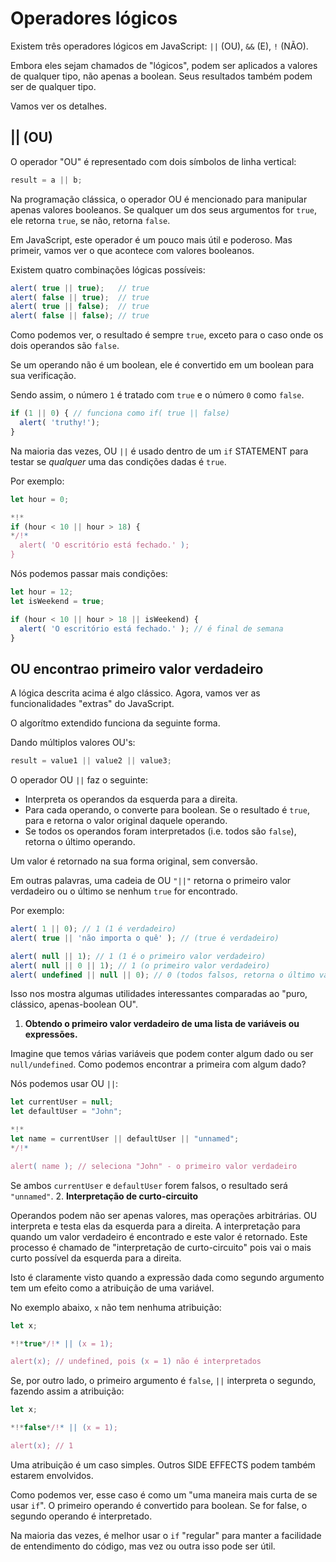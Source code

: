 # Operadores lógicos

Existem três operadores lógicos em JavaScript: `||` (OU), `&&` (E), `!` (NÃO).

Embora eles sejam chamados de "lógicos", podem ser aplicados a valores de qualquer tipo, não apenas a boolean. Seus resultados também podem ser de qualquer tipo.

Vamos ver os detalhes.

## || (OU)

O operador "OU" é representado com dois símbolos de linha vertical:

```js
result = a || b;
```

Na programação clássica, o operador OU é mencionado para manipular apenas valores booleanos. Se qualquer um dos seus argumentos for `true`, ele retorna `true`, se não, retorna `false`.

Em JavaScript, este operador é um pouco mais útil e poderoso. Mas primeir, vamos ver o que acontece com valores booleanos.

Existem quatro combinações lógicas possíveis:

```js run
alert( true || true);   // true
alert( false || true);  // true
alert( true || false);  // true
alert( false || false); // true
```

Como podemos ver, o resultado é sempre `true`, exceto para o caso onde os dois operandos são `false`.

Se um operando não é um boolean, ele é convertido em um boolean para sua verificação.

Sendo assim, o número `1` é tratado com `true` e o número `0` como `false`.

```js run
if (1 || 0) { // funciona como if( true || false)
  alert( 'truthy!');
}
```

Na maioria das vezes, OU `||` é usado dentro de um `if` STATEMENT para testar se *qualquer* uma das condições dadas é `true`.

Por exemplo:

```js run
let hour = 0;

*!*
if (hour < 10 || hour > 18) {
*/!*
  alert( 'O escritório está fechado.' );
}
```

Nós podemos passar mais condições:

```js run
let hour = 12;
let isWeekend = true;

if (hour < 10 || hour > 18 || isWeekend) {
  alert( 'O escritório está fechado.' ); // é final de semana
}
```

## OU encontrao primeiro valor verdadeiro

A lógica descrita acima é algo clássico. Agora, vamos ver as funcionalidades "extras" do JavaScript.

O algorítmo extendido funciona da seguinte forma.

Dando múltiplos valores OU's:

```js
result = value1 || value2 || value3;
```

O operador OU `||` faz o seguinte:

- Interpreta os operandos da esquerda para a direita.
- Para cada operando, o converte para boolean. Se o resultado é `true`, para e retorna o valor original daquele operando.
- Se todos os operandos foram interpretados (i.e. todos são `false`), retorna o último operando.

Um valor é retornado na sua forma original, sem conversão.

Em outras palavras, uma cadeia de OU `"||"` retorna o primeiro valor verdadeiro ou o último se nenhum `true` for encontrado.

Por exemplo:

```js run
alert( 1 || 0); // 1 (1 é verdadeiro)
alert( true || 'não importa o quê' ); // (true é verdadeiro)

alert( null || 1); // 1 (1 é o primeiro valor verdadeiro)
alert( null || 0 || 1); // 1 (o primeiro valor verdadeiro)
alert( undefined || null || 0); // 0 (todos falsos, retorna o último valor)
```

Isso nos mostra algumas utilidades interessantes comparadas ao "puro, clássico, apenas-boolean OU".

1. **Obtendo o primeiro valor verdadeiro de uma lista de variáveis ou expressões.**

  Imagine que temos várias variáveis que podem conter algum dado ou ser `null/undefined`. Como podemos encontrar a primeira com algum dado?

  Nós podemos usar OU `||`:

  ```js run
  let currentUser = null;
  let defaultUser = "John";

  *!*
  let name = currentUser || defaultUser || "unnamed";
  */!*

  alert( name ); // seleciona "John" - o primeiro valor verdadeiro
  ```

  Se ambos `currentUser` e `defaultUser` forem falsos, o resultado será `"unnamed"`.
2. **Interpretação de curto-circuito**

  Operandos podem não ser apenas valores, mas operações arbitrárias. OU interpreta e testa elas da esquerda para a direita. A interpretação para quando um valor verdadeiro é encontrado e este valor é retornado. Este processo é chamado de "interpretação de curto-circuito" pois vai o mais curto possível da esquerda para a direita.

  Isto é claramente visto quando a expressão dada como segundo argumento tem um efeito como a atribuição de uma variável.

  No exemplo abaixo, `x` não tem nenhuma atribuição:

  ```js run no-beautify
  let x;

  *!*true*/!* || (x = 1);

  alert(x); // undefined, pois (x = 1) não é interpretados
  ```

  Se, por outro lado, o primeiro argumento é `false`, `||` interpreta o segundo, fazendo assim a atribuição:

  ```js run no-beautify
  let x;

  *!*false*/!* || (x = 1);

  alert(x); // 1
  ```

  Uma atribuição é um caso simples. Outros SIDE EFFECTS podem também estarem envolvidos.

  Como podemos ver, esse caso é como um "uma maneira mais curta de se usar `if`". O primeiro operando é convertido para boolean. Se for false, o segundo operando é interpretado.

  Na maioria das vezes, é melhor usar o `if` "regular" para manter a facilidade de entendimento do código, mas vez ou outra isso pode ser útil.

  

























  ```
